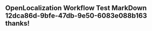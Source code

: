 <properties
ms.topic="hero-topic"
ms.test1="hero-topic"
ms.test2="test"/>


## OpenLocalization Workflow Test MarkDown 12dca86d-9bfe-47db-9e50-6083e088b163 thanks!



<!--HONumber=Aug16_HO1-->


